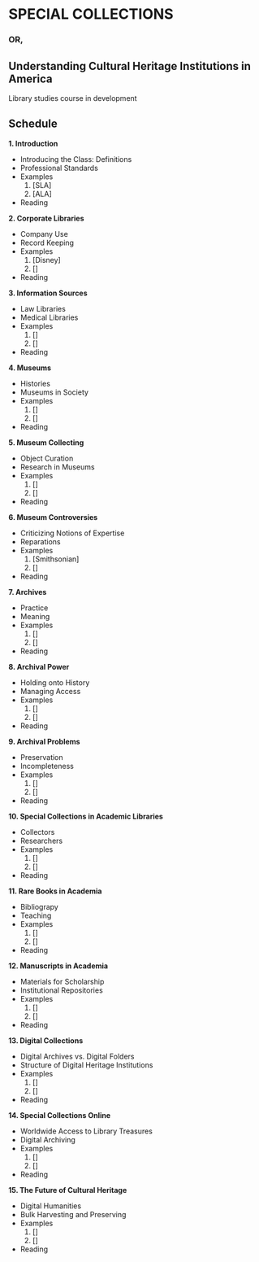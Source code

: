 # SPECIAL COLLECTIONS
### OR,
## Understanding Cultural Heritage Institutions in America
Library studies course in development

## Schedule
 **1. Introduction**
  - Introducing the Class: Definitions
  - Professional Standards
  - Examples
    1. [SLA]
    2. [ALA]
 - Reading  
  
**2. Corporate Libraries**
 - Company Use
 - Record Keeping
  - Examples
    1. [Disney]
    2. []
 - Reading  
 
**3. Information Sources**
 - Law Libraries
 - Medical Libraries
  - Examples
    1. []
    2. []
 - Reading  
 
**4. Museums**
 - Histories
 - Museums in Society
  - Examples
    1. []
    2. []
 - Reading  
 
**5. Museum Collecting**
 - Object Curation
 - Research in Museums
  - Examples
    1. []
    2. []
 - Reading  
 
**6. Museum Controversies**
 - Criticizing Notions of Expertise
 - Reparations
  - Examples
    1. [Smithsonian]
    2. []
 - Reading  
 
**7. Archives**
 - Practice
 - Meaning
  - Examples
    1. []
    2. []
 - Reading  
 
**8. Archival Power**
 - Holding onto History
 - Managing Access
  - Examples
    1. []
    2. []
 - Reading  
 
**9. Archival Problems**
 - Preservation
 - Incompleteness
  - Examples
    1. []
    2. []
 - Reading  
 
**10. Special Collections in Academic Libraries**
 - Collectors
 - Researchers
  - Examples
    1. []
    2. []
 - Reading  
 
**11. Rare Books in Academia**
 - Bibliograpy
 - Teaching
  - Examples
    1. []
    2. []
 - Reading  
 
**12. Manuscripts in Academia**
 - Materials for Scholarship 
 - Institutional Repositories
  - Examples
    1. []
    2. []
 - Reading  
 
**13. Digital Collections**
 - Digital Archives vs. Digital Folders
 - Structure of Digital Heritage Institutions
  - Examples
    1. []
    2. []
 - Reading  
 
**14. Special Collections Online**
 - Worldwide Access to Library Treasures
 - Digital Archiving
  - Examples
    1. []
    2. []
 - Reading  
 
**15. The Future of Cultural Heritage**
 - Digital Humanities
 - Bulk Harvesting and Preserving
  - Examples
    1. []
    2. []
 - Reading  
 
